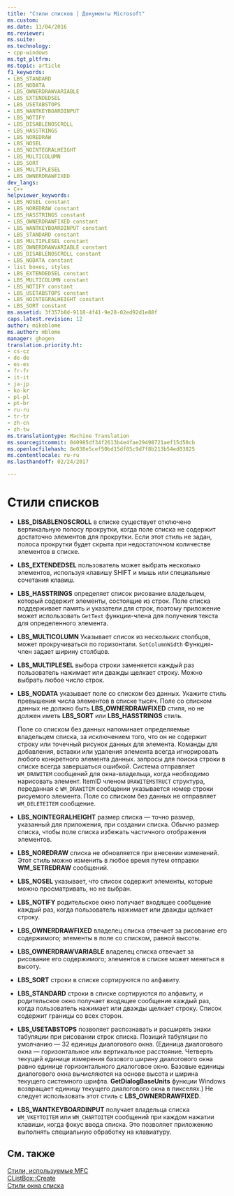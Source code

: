 ```yaml
---
title: "Стили списков | Документы Microsoft"
ms.custom: 
ms.date: 11/04/2016
ms.reviewer: 
ms.suite: 
ms.technology:
- cpp-windows
ms.tgt_pltfrm: 
ms.topic: article
f1_keywords:
- LBS_STANDARD
- LBS_NODATA
- LBS_OWNERDRAWVARIABLE
- LBS_EXTENDEDSEL
- LBS_USETABSTOPS
- LBS_WANTKEYBOARDINPUT
- LBS_NOTIFY
- LBS_DISABLENOSCROLL
- LBS_HASSTRINGS
- LBS_NOREDRAW
- LBS_NOSEL
- LBS_NOINTEGRALHEIGHT
- LBS_MULTICOLUMN
- LBS_SORT
- LBS_MULTIPLESEL
- LBS_OWNERDRAWFIXED
dev_langs:
- C++
helpviewer_keywords:
- LBS_NOSEL constant
- LBS_NOREDRAW constant
- LBS_HASSTRINGS constant
- LBS_OWNERDRAWFIXED constant
- LBS_WANTKEYBOARDINPUT constant
- LBS_STANDARD constant
- LBS_MULTIPLESEL constant
- LBS_OWNERDRAWVARIABLE constant
- LBS_DISABLENOSCROLL constant
- LBS_NODATA constant
- list boxes, styles
- LBS_EXTENDEDSEL constant
- LBS_MULTICOLUMN constant
- LBS_NOTIFY constant
- LBS_USETABSTOPS constant
- LBS_NOINTEGRALHEIGHT constant
- LBS_SORT constant
ms.assetid: 3f357b8d-9118-4f41-9e28-02ed92d1e88f
caps.latest.revision: 12
author: mikeblome
ms.author: mblome
manager: ghogen
translation.priority.ht:
- cs-cz
- de-de
- es-es
- fr-fr
- it-it
- ja-jp
- ko-kr
- pl-pl
- pt-br
- ru-ru
- tr-tr
- zh-cn
- zh-tw
ms.translationtype: Machine Translation
ms.sourcegitcommit: 040985df34f2613b4e4fae29498721aef15d50cb
ms.openlocfilehash: 8e038e5cef50bd15df85c9d7f8b213b54ed03825
ms.contentlocale: ru-ru
ms.lasthandoff: 02/24/2017

---
```

# <a name="list-box-styles"></a>Стили списков
-   **LBS_DISABLENOSCROLL** в списке существует отключено вертикальную полосу прокрутки, когда поле списка не содержит достаточно элементов для прокрутки. Если этот стиль не задан, полоса прокрутки будет скрыта при недостаточном количестве элементов в списке.  
  
-   **LBS_EXTENDEDSEL** пользователь может выбрать несколько элементов, используя клавишу SHIFT и мышь или специальные сочетания клавиш.  
  
-   **LBS_HASSTRINGS** определяет список рисование владельцем, который содержит элементы, состоящие из строк. Поле списка поддерживает память и указатели для строк, поэтому приложение может использовать `GetText` функции-члена для получения текста для определенного элемента.  
  
-   **LBS_MULTICOLUMN** Указывает список из нескольких столбцов, может прокручиваться по горизонтали. `SetColumnWidth` Функция-член задает ширину столбцов.  
  
-   **LBS_MULTIPLESEL** выбора строки заменяется каждый раз пользователь нажимает или дважды щелкает строку. Можно выбрать любое число строк.  
  
-   **LBS_NODATA** указывает поле со списком без данных. Укажите стиль превышения числа элементов в списке тысяч. Поле со списком данных не должно быть **LBS_OWNERDRAWFIXED** стиля, но не должен иметь **LBS_SORT** или **LBS_HASSTRINGS** стиль.  
  
     Поле со списком без данных напоминает определяемые владельцем списка, за исключением того, что он не содержит строку или точечный рисунок данных для элемента. Команды для добавления, вставки или удаления элемента всегда игнорировать любого конкретного элемента данных. запросы для поиска строки в списке всегда завершаться ошибкой. Система отправляет `WM_DRAWITEM` сообщений для окна-владельца, когда необходимо нарисовать элемент. ItemID членом `DRAWITEMSTRUCT` структура, переданная с `WM_DRAWITEM` сообщении указывается номер строки рисуемого элемента. Поле со списком без данных не отправляет `WM_DELETEITEM` сообщение.  
  
-   **LBS_NOINTEGRALHEIGHT** размер списка — точно размер, указанный для приложения, при создании списка. Обычно размер списка, чтобы поле списка избежать частичного отображения элементов.  
  
-   **LBS_NOREDRAW** списка не обновляется при внесении изменений. Этот стиль можно изменить в любое время путем отправки **WM_SETREDRAW** сообщений.  
  
-   **LBS_NOSEL** указывает, что список содержит элементы, которые можно просматривать, но не выбран.  
  
-   **LBS_NOTIFY** родительское окно получает входящее сообщение каждый раз, когда пользователь нажимает или дважды щелкает строку.  
  
-   **LBS_OWNERDRAWFIXED** владелец списка отвечает за рисование его содержимого; элементы в поле со списком, равной высоты.  
  
-   **LBS_OWNERDRAWVARIABLE** владелец списка отвечает за рисование его содержимого; элементов в списке может меняться в высоту.  
  
-   **LBS_SORT** строки в списке сортируются по алфавиту.  
  
-   **LBS_STANDARD** строки в списке сортируются по алфавиту, и родительское окно получает входящее сообщение каждый раз, когда пользователь нажимает или дважды щелкает строку. Список содержит границы со всех сторон.  
  
-   **LBS_USETABSTOPS** позволяет распознавать и расширять знаки табуляции при рисовании строк списка. Позиций табуляции по умолчанию — 32 единицы диалогового окна. (Единица диалогового окна — горизонтальное или вертикальное расстояние. Четверть текущей единице измерения базового ширину диалогового окна равно единице горизонтального диалоговое окно. Базовые единицы диалогового окна вычисляются на основе высота и ширина текущего системного шрифта. **GetDialogBaseUnits** функции Windows возвращает единицу текущего диалогового окна в пикселях.) Не следует использовать этот стиль с **LBS_OWNERDRAWFIXED**.  
  
-   **LBS_WANTKEYBOARDINPUT** получает владельца списка `WM_VKEYTOITEM` или `WM_CHARTOITEM` сообщений при каждом нажатии клавиши, когда фокус ввода списка. Это позволяет приложению выполнять специальную обработку на клавиатуру.  
  
## <a name="see-also"></a>См. также  
 [Стили, используемые MFC](../../mfc/reference/styles-used-by-mfc.md)   
 [CListBox::Create](../../mfc/reference/clistbox-class.md#create)   
 [Стили окна списка](http://msdn.microsoft.com/library/windows/desktop/bb775149)


